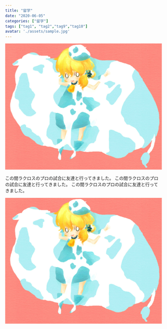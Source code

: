 ```yaml
---
title: "留学"
date: "2020-06-05"
categories: ["留学"]
tags: ["tag1", "tag2","tag9","tag10"]
avatar: './assets/sample.jpg'
---
```

![Alt text here](./assets/sample.jpg)

この間ラクロスのプロの試合に友達と行ってきました。
この間ラクロスのプロの試合に友達と行ってきました。
この間ラクロスのプロの試合に友達と行ってきました。

![Alt text here](./assets/sample.jpg)